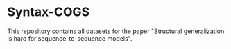 # Syntax-COGS

This repository contains all datasets for the paper "Structural generalization is hard for sequence-to-sequence models".
